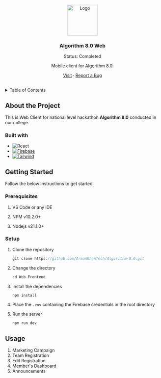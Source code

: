 <br />
<div align="center">
  <a href="https://github.com/ArmanKhanTech/Algorithm-8.0/">
    <img src="https://github.com/ArmanKhanTech/Algorithm-8.0/assets/92728787/feceb927-a4cf-4774-a457-c73a4d3c78eb" alt="Logo" width="100" height="100">
  </a>

  <h3 align="center">Algorithm 8.0 Web</h3>
  <p align="center">Status: Completed</p>
  <p align="center">Mobile client for Algorithm 8.0.</p>
  
  <p align="center">
    <a href="https://algorithm8.aiktc.ac.in/">Visit</a>
    ·
    <a href="https://github.com/ArmanKhanTech/Algorithm-8.0/issues">Report a Bug</a>
  </p>
</div>
<br />

<details>
  <summary>Table of Contents</summary>
  <ol>
    <li>
      <a href="#about-the-project">About the Project</a>
      <ul>
        <li><a href="#built-with">Built with</a></li>
      </ul>
    </li>
    <li>
      <a href="#getting-started">Getting Started</a>
      <ul>
        <li><a href="#prerequisites">Prerequisites</a></li>
        <li><a href="#setup">Setup</a></li>
      </ul>
    </li>
    <li><a href="#usage">Usage</a></li>
  </ol>
</details>

## About the Project

<p>This is Web Client for national level hackathon <b>Algorithm 8.0</b> conducted in our college.</p>

### Built with

- [![React][React]][React-url]
- [![Firebase][Firebase]][Firebase-url]
- [![Tailwind][Tailwind]][Tailwind-url]

## Getting Started

Follow the below instructions to get started.

### Prerequisites

<ol>
  <li>
    <p>VS Code or any IDE</a>
  </li>
  <li>
    <p>NPM v10.2.0+</a>
  </li>
  <li>
    <p>Nodejs v21.1.0+</a>
  </li>
</ol>

### Setup

1. Clone the repository

   ```js
   git clone https://github.com/ArmanKhanTech/Algorithm-8.0.git
   ```

2. Change the directory

   ```js
   cd Web-Frontend
   ```

3. Install the dependencies

   ```js
   npm install
   ```

4. Place the `.env` containing the Firebase credentials in the root directory
5. Run the server

   ```js
   npm run dev
   ```

## Usage

1. Marketing Campaign
2. Team Registration
3. Edit Registration
4. Member's Dashboard
5. Announcements



[React]: https://img.shields.io/badge/React-61DAFB.svg?style=for-the-badge&logo=React&logoColor=white
[React-url]: https://reactjs.org/
[Firebase]: https://img.shields.io/badge/Firebase-6495ED?style=for-the-badge&logo=Firebase&logoColor=white
[Firebase-url]: https://firebase.google.com/
[Tailwind]: https://img.shields.io/badge/tailwindcss-%2338B2AC.svg?style=for-the-badge&logo=tailwind-css&logoColor=white
[Tailwind-url]: https://tailwindcss.com/
